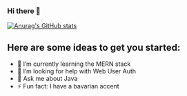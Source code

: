 ### Hi there 👋

[![Anurag's GitHub stats](https://github-readme-stats.vercel.app/api?username=jonathanschuder)](https://github.com/anuraghazra/github-readme-stats)

<!--
**DevusYt/DevusYt** is a ✨ _special_ ✨ repository because its `README.md` (this file) appears on your GitHub profile.
-->

## Here are some ideas to get you started:

- 🌱 I’m currently learning the MERN stack
- 🤔 I’m looking for help with Web User Auth
- 💬 Ask me about Java
- ⚡ Fun fact: I have a bavarian accent

<!--
## Tech Stack

<table align="center">
<tr><td align="top" width="33%">

<h3 align="center">Frontend </h3>
<div align="center">  
<a href="https://reactjs.org/" target="_blank"><img style="margin: 10px" src="https://profilinator.rishav.dev/skills-assets/react-original-wordmark.svg" alt="React" height="50" /></a>  
<a href="https://getbootstrap.com/docs/3.4/javascript/" target="_blank"><img style="margin: 10px" src="https://profilinator.rishav.dev/skills-assets/bootstrap-plain.svg" alt="Bootstrap" height="50" /></a>  
<a href="https://www.w3schools.com/css/" target="_blank"><img style="margin: 10px" src="https://profilinator.rishav.dev/skills-assets/css3-original-wordmark.svg" alt="CSS3" height="50" /></a>  
<a href="https://en.wikipedia.org/wiki/HTML5" target="_blank"><img style="margin: 10px" src="https://profilinator.rishav.dev/skills-assets/html5-original-wordmark.svg" alt="HTML5" height="50" /></a>  
<a href="https://www.tailwindcss.com/" target="_blank"><img style="margin: 10px" src="https://profilinator.rishav.dev/skills-assets/tailwindcss.svg" alt="Tailwind CSS" height="50" /></a>  
</div>

</td><td valign="top" width="33%">

-->
